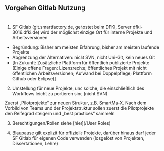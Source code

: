 ## Vorgehen Gitlab Nutzung
#

1. SF Gitlab (git.smartfactory.de, gehostet beim DFKI, Server dfki-3016.dfki.de) wird der möglichst einzige Ort für interne Projekte und Arbeitsversionen​

- Begründung: Bisher am meisten Erfahrung, bisher am meisten laufende Projekte ​
- Abgrenzung der Alternativen: nicht SVN, nicht Uni-Git, kein neues Git​
- [In Zukunft: Zusätzliche Plattform für öffentlich publizierte Projekte (Einige offene Fragen: Lizenzrechte; öffentliches Projekt mit nicht öffentlichen Arbeitsversionen; Aufwand bei Doppelpflege; Plattform Github oder Eclipse)]​

2. Umstellung für neue Projekte, und solche, die einschließlich des Workflows leicht zu portieren sind (nicht SVN)​

 Zuerst „Pilotprojekte“ zur neuen Struktur, z.B. SmartMa-X. Nach dem Vorbild von Teams und der Projektstruktur sollen zuerst die Pilotprojekte den Reifegrad steigern und „best practices“ sammeln​

3. Berechtigungen/Rollen siehe [hier](/User Roles)​

4. Blaupause gilt explizit für offizielle Projekte, darüber hinaus darf jeder SF Gitlab für eigenen Code verwenden (losgelöst von Projekten, Dissertationen, Lehre) ​